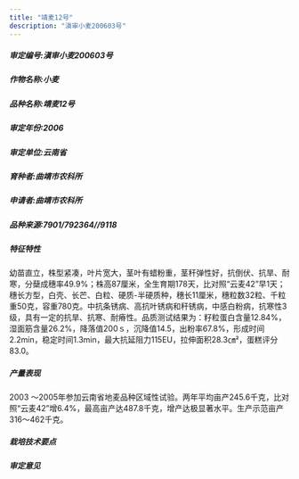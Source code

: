 ```yaml
---
title: "靖麦12号"
description: "滇审小麦200603号"
---
```

##### 审定编号:滇审小麦200603号

##### 作物名称:小麦

##### 品种名称:靖麦12号

##### 审定年份:2006

##### 审定单位:云南省

##### 育种者:曲靖市农科所

##### 申请者:曲靖市农科所

##### 品种来源:7901/792364//9118

##### 特征特性
幼苗直立，株型紧凑，叶片宽大，茎叶有蜡粉重，茎秆弹性好，抗倒伏、抗旱、耐寒，分蘖成穗率49.9%；株高87厘米，全生育期178天，比对照“云麦42”早1天；穗长方型，白壳、长芒、白粒、硬质-半硬质种，穗长11厘米，穗粒数32粒、千粒重50克，容重780克。中抗条锈病、高抗叶锈病和秆锈病，中感白粉病，抗寒性3级，具有一定的抗旱、抗寒、耐瘠性。品质测试结果为：籽粒蛋白含量12.84%，湿面筋含量26.2%，降落值200ｓ，沉降值14.5，出粉率67.8%，形成时间2.2min，稳定时间1.3min，最大抗延阻力115EU，拉伸面积28.3㎝²，蛋糕评分83.0。

##### 产量表现
2003 ～2005年参加云南省地麦品种区域性试验。两年平均亩产245.6千克，比对照“云麦42”增6.4%，最高亩产达487.8千克，增产达极显著水平。生产示范亩产316～462千克。

##### 栽培技术要点


##### 审定意见

